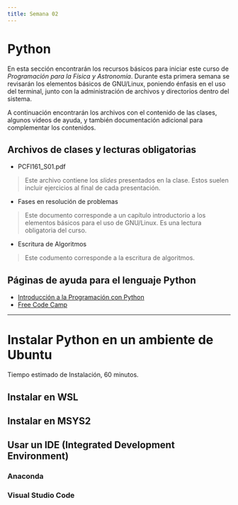 ```yaml
---
title: Semana 02
---
```

# Python

En esta sección encontrarán los recursos básicos para iniciar este curso de *Programación para la Física y Astronomía*. Durante esta primera semana se revisarán los elementos básicos de GNU/Linux, poniendo énfasis en el uso del terminal, junto con la administración de archivos y directorios dentro del sistema.

A continuación encontrarán los archivos con el contenido de las clases, algunos videos de ayuda, y también documentación adicional para complementar los contenidos.

## Archivos de clases y lecturas obligatorias

* PCFI161\_S01.pdf
> Este archivo contiene los *slides* presentados en la clase. Estos suelen incluir ejercicios al final de cada presentación.
* Fases en resolución de problemas
> Este documento corresponde a un capítulo introductorio a los elementos básicos para el uso de GNU/Linux. Es una lectura obligatoria del curso.
* Escritura de Algoritmos
> Este codumento corresponde a la escritura de algoritmos.

## Páginas de ayuda para el lenguaje Python

* [Introducción a la Programación con Python](https://www.mclibre.org/consultar/python/index.html)
* [Free Code Camp](https://www.freecodecamp.org/espanol/news/tag/python/)

------

# Instalar Python en un ambiente de Ubuntu

Tiempo estimado de Instalación, 60 minutos.

## Instalar en WSL


## Instalar en MSYS2


## Usar un IDE (Integrated Development Environment)

### Anaconda

### Visual Studio Code